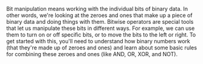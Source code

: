 Bit manipulation means working with the individual bits of binary data. In other words, we're looking at the zeroes and ones that make up a piece of binary data and doing things with them. Bitwise operators are special tools that let us manipulate these bits in different ways. For example, we can use them to turn on or off specific bits, or to move the bits to the left or right. To get started with this, you'll need to understand how binary numbers work (that they're made up of zeroes and ones) and learn about some basic rules for combining these zeroes and ones (like AND, OR, XOR, and NOT).
